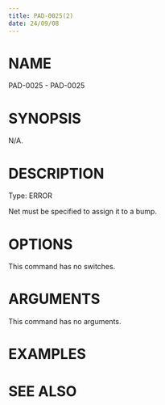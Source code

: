 ```yaml
---
title: PAD-0025(2)
date: 24/09/08
---
```


# NAME

PAD-0025 - PAD-0025

# SYNOPSIS

N/A.

# DESCRIPTION

Type: ERROR

Net must be specified to assign it to a bump.

# OPTIONS

This command has no switches.

# ARGUMENTS

This command has no arguments.

# EXAMPLES

# SEE ALSO
